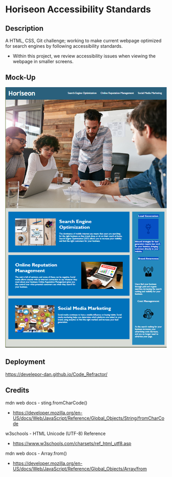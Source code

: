 # Horiseon Accessibility Standards

## Description
A HTML, CSS, Git challenge; working to make current webpage optimized for search engines by following accessibility standards.
- Within this project, we review accessibility issues when viewing the webpage in smaller screens.



## Mock-Up
![The Horiseon webpage includes a navigation bar, a header image, and cards with text and images at the bottom of the page.](./assets/images/Horiseon-Demo.png)

## Deployment
https://develepor-dan.github.io/Code_Refractor/

## Credits
mdn web docs - sting.fromCharCode()
-  https://developer.mozilla.org/en-US/docs/Web/JavaScript/Reference/Global_Objects/String/fromCharCode

w3schools - HTML Unicode (UTF-8) Reference
-  https://www.w3schools.com/charsets/ref_html_utf8.asp

mdn web docs - Array.from()
-  https://developer.mozilla.org/en-US/docs/Web/JavaScript/Reference/Global_Objects/Array/from